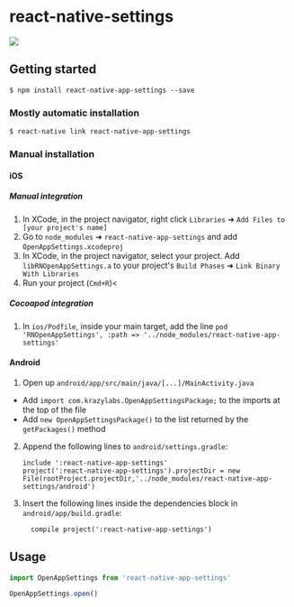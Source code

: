 
# react-native-settings
<img src="https://github.com/KrazyLabs/react-native-app-settings/raw/master/ios.gif"/>


## Getting started

`$ npm install react-native-app-settings --save`

### Mostly automatic installation

`$ react-native link react-native-app-settings`

### Manual installation


#### iOS

##### Manual integration

1. In XCode, in the project navigator, right click `Libraries` ➜ `Add Files to [your project's name]`
2. Go to `node_modules` ➜ `react-native-app-settings` and add `OpenAppSettings.xcodeproj`
3. In XCode, in the project navigator, select your project. Add `libRNOpenAppSettings.a` to your project's `Build Phases` ➜ `Link Binary With Libraries`
4. Run your project (`Cmd+R`)<

##### Cocoapod integration

1. In `ios/Podfile`, inside your main target, add the line `pod 'RNOpenAppSettings', :path => '../node_modules/react-native-app-settings'`

#### Android

1. Open up `android/app/src/main/java/[...]/MainActivity.java`
  - Add `import com.krazylabs.OpenAppSettingsPackage;` to the imports at the top of the file
  - Add `new OpenAppSettingsPackage()` to the list returned by the `getPackages()` method
2. Append the following lines to `android/settings.gradle`:
  	```
  	include ':react-native-app-settings'
  	project(':react-native-app-settings').projectDir = new File(rootProject.projectDir,'../node_modules/react-native-app-settings/android')
  	```
3. Insert the following lines inside the dependencies block in `android/app/build.gradle`:
  	```
      compile project(':react-native-app-settings')
  	```


## Usage
```javascript
import OpenAppSettings from 'react-native-app-settings'

OpenAppSettings.open()
```
  
